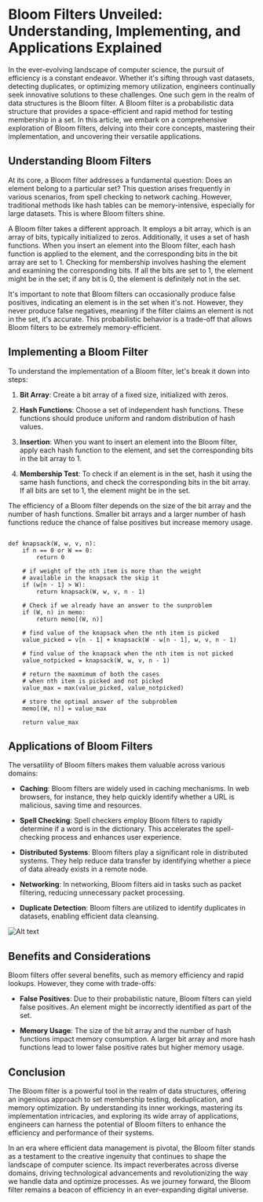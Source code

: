 # Bloom Filters Unveiled: Understanding, Implementing, and Applications Explained

In the ever-evolving landscape of computer science, the pursuit of efficiency is a constant endeavor. Whether it's sifting through vast datasets, detecting duplicates, or optimizing memory utilization, engineers continually seek innovative solutions to these challenges. One such gem in the realm of data structures is the Bloom filter. A Bloom filter is a probabilistic data structure that provides a space-efficient and rapid method for testing membership in a set. In this article, we embark on a comprehensive exploration of Bloom filters, delving into their core concepts, mastering their implementation, and uncovering their versatile applications.

## Understanding Bloom Filters

At its core, a Bloom filter addresses a fundamental question: Does an element belong to a particular set? This question arises frequently in various scenarios, from spell checking to network caching. However, traditional methods like hash tables can be memory-intensive, especially for large datasets. This is where Bloom filters shine.

A Bloom filter takes a different approach. It employs a bit array, which is an array of bits, typically initialized to zeros. Additionally, it uses a set of hash functions. When you insert an element into the Bloom filter, each hash function is applied to the element, and the corresponding bits in the bit array are set to 1. Checking for membership involves hashing the element and examining the corresponding bits. If all the bits are set to 1, the element might be in the set; if any bit is 0, the element is definitely not in the set.

It's important to note that Bloom filters can occasionally produce false positives, indicating an element is in the set when it's not. However, they never produce false negatives, meaning if the filter claims an element is not in the set, it's accurate. This probabilistic behavior is a trade-off that allows Bloom filters to be extremely memory-efficient.

## Implementing a Bloom Filter

To understand the implementation of a Bloom filter, let's break it down into steps:

1. **Bit Array**: Create a bit array of a fixed size, initialized with zeros.

2. **Hash Functions**: Choose a set of independent hash functions. These functions should produce uniform and random distribution of hash values.

3. **Insertion**: When you want to insert an element into the Bloom filter, apply each hash function to the element, and set the corresponding bits in the bit array to 1.

4. **Membership Test**: To check if an element is in the set, hash it using the same hash functions, and check the corresponding bits in the bit array. If all bits are set to 1, the element might be in the set.

The efficiency of a Bloom filter depends on the size of the bit array and the number of hash functions. Smaller bit arrays and a larger number of hash functions reduce the chance of false positives but increase memory usage.

```memo = {}

def knapsack(W, w, v, n):
    if n == 0 or W == 0:
        return 0
  
    # if weight of the nth item is more than the weight
    # available in the knapsack the skip it
    if (w[n - 1] > W):
        return knapsack(W, w, v, n - 1)
    
    # Check if we already have an answer to the sunproblem
    if (W, n) in memo:
        return memo[(W, n)]
  
    # find value of the knapsack when the nth item is picked
    value_picked = v[n - 1] + knapsack(W - w[n - 1], w, v, n - 1)

    # find value of the knapsack when the nth item is not picked
    value_notpicked = knapsack(W, w, v, n - 1)

    # return the maxmimum of both the cases
    # when nth item is picked and not picked
    value_max = max(value_picked, value_notpicked)

    # store the optimal answer of the subproblem
    memo[(W, n)] = value_max

    return value_max
```

## Applications of Bloom Filters

The versatility of Bloom filters makes them valuable across various domains:

- **Caching**: Bloom filters are widely used in caching mechanisms. In web browsers, for instance, they help quickly identify whether a URL is malicious, saving time and resources.

- **Spell Checking**: Spell checkers employ Bloom filters to rapidly determine if a word is in the dictionary. This accelerates the spell-checking process and enhances user experience.

- **Distributed Systems**: Bloom filters play a significant role in distributed systems. They help reduce data transfer by identifying whether a piece of data already exists in a remote node.

- **Networking**: In networking, Bloom filters aid in tasks such as packet filtering, reducing unnecessary packet processing.

- **Duplicate Detection**: Bloom filters are utilized to identify duplicates in datasets, enabling efficient data cleansing.

![Alt text](https://systemdesign.one/bloom-filters-explained/bloom-filter.webp "a title")


## Benefits and Considerations

Bloom filters offer several benefits, such as memory efficiency and rapid lookups. However, they come with trade-offs:

- **False Positives**: Due to their probabilistic nature, Bloom filters can yield false positives. An element might be incorrectly identified as part of the set.

- **Memory Usage**: The size of the bit array and the number of hash functions impact memory consumption. A larger bit array and more hash functions lead to lower false positive rates but higher memory usage.

## Conclusion

The Bloom filter is a powerful tool in the realm of data structures, offering an ingenious approach to set membership testing, deduplication, and memory optimization. By understanding its inner workings, mastering its implementation intricacies, and exploring its wide array of applications, engineers can harness the potential of Bloom filters to enhance the efficiency and performance of their systems.

In an era where efficient data management is pivotal, the Bloom filter stands as a testament to the creative ingenuity that continues to shape the landscape of computer science. Its impact reverberates across diverse domains, driving technological advancements and revolutionizing the way we handle data and optimize processes. As we journey forward, the Bloom filter remains a beacon of efficiency in an ever-expanding digital universe.

